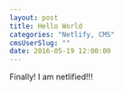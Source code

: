 ```yaml
---
layout: post
title: Hello World
categories: "Netlify, CMS"
cmsUserSlug: ""
date: 2016-05-19 12:00:00
---
```


Finally! I am netlified!!!
